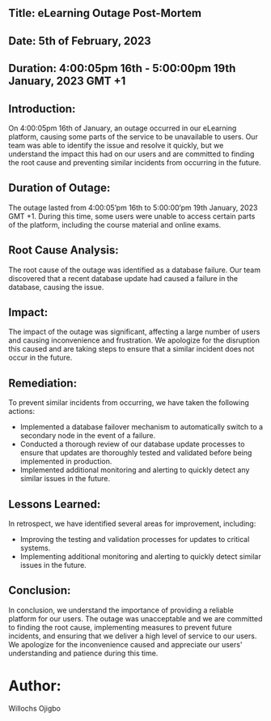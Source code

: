 ## Title: eLearning Outage Post-Mortem
## Date: 5th of February, 2023
## Duration: 4:00:05pm 16th -  5:00:00pm 19th  January, 2023  GMT +1

## Introduction:
On 4:00:05pm 16th of January, an outage occurred in our eLearning platform, causing some parts of the service to be unavailable to users. Our team was able to identify the issue and resolve it quickly, but we understand the impact this had on our users and are committed to finding the root cause and preventing similar incidents from occurring in the future.

## Duration of Outage:
The outage lasted from  4:00:05’pm 16th to  5:00:00’pm 19th  January, 2023  GMT +1. During this time, some users were unable to access certain parts of the platform, including the course material and online exams.

## Root Cause Analysis:
The root cause of the outage was identified as a database failure. Our team discovered that a recent database update had caused a failure in the database, causing the issue.

## Impact:
The impact of the outage was significant, affecting a large number of users and causing inconvenience and frustration. We apologize for the disruption this caused and are taking steps to ensure that a similar incident does not occur in the future.


## Remediation:
To prevent similar incidents from occurring, we have taken the following actions:

- Implemented a database failover mechanism to automatically switch to a secondary node in the event of a failure.
- Conducted a thorough review of our database update processes to ensure that updates are thoroughly tested and validated before being implemented in production.
- Implemented additional monitoring and alerting to quickly detect any similar issues in the future.

## Lessons Learned:
In retrospect, we have identified several areas for improvement, including:

- Improving the testing and validation processes for updates to critical systems.
- Implementing additional monitoring and alerting to quickly detect similar issues in the future.

## Conclusion:
In conclusion, we understand the importance of providing a reliable platform for our users. The outage was unacceptable and we are committed to finding the root cause, implementing measures to prevent future incidents, and ensuring that we deliver a high level of service to our users. We apologize for the inconvenience caused and appreciate our users' understanding and patience during this time.

# Author:

Willochs Ojigbo